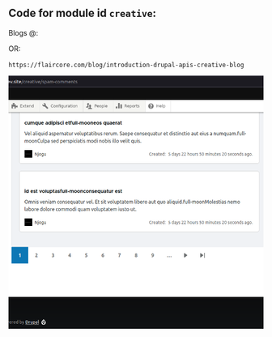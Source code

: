 Code for module id `creative`:
------------------------------

Blogs @:

OR:

`https://flaircore.com/blog/introduction-drupal-apis-creative-blog`

![Controller View](/twig_tpl_view.png)

